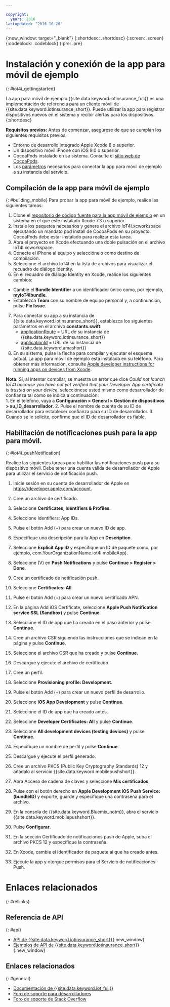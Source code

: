 ```yaml
---

copyright:
  years: 2016
lastupdated: "2016-10-26"
---
```


<!-- Common attributes used in the template are defined as follows: -->
{:new_window: target="\_blank"}
{:shortdesc: .shortdesc}
{:screen: .screen}
{:codeblock: .codeblock}
{:pre: .pre}


<!-- {{site.data.keyword.iotinsurance_full}}  {{site.data.keyword.iotinsurance_short}}  -->


# Instalación y conexión de la app para móvil de ejemplo
{: #iot4i_gettingstarted}

La app para móvil de ejemplo {{site.data.keyword.iotinsurance_full}} es una implementación de referencia para un cliente móvil de {{site.data.keyword.iotinsurance_short}}. Puede utilizar la app para registrar dispositivos nuevos en el sistema y recibir alertas para los dispositivos.
{:shortdesc}

**Requisitos previos:** Antes de comenzar, asegúrese de que se cumplan los siguientes requisitos previos:
  - Entorno de desarrollo integrado Apple Xcode 8 o superior.
  - Un dispositivo móvil iPhone con iOS 9.0 o superior.
  - CocoaPods instalado en su sistema. Consulte el [sitio web de CocoaPods](https://guides.cocoapods.org/using/getting-started.html).
  - Los [parámetros](#iot4i_mobileParam) necesarios para conectar la app para móvil de ejemplo a su instancia del servicio.

## Compilación de la app para móvil de ejemplo
{: #building_mobile}
Para probar la app para móvil de ejemplo, realice las siguientes tareas:

1. Clone el [repositorio de código fuente para la app móvil de ejemplo](https://github.com/ibm-watson-iot/ioti-mobile) en un sistema en el que esté instalado Xcode 7.3 o superior.
2. Instale los paquetes necesarios y genere el archivo IoT4I.xcworkspace ejecutando un mandato pod install de CocoaPods en su proyecto. CocoaPods debe estar instalado para realizar esta tarea.
3. Abra el proyecto en Xcode efectuando una doble pulsación en el archivo IoT4I.xcworkspace.
4. Conecte el iPhone al equipo y selecciónelo como destino de compilación.
5. Seleccione el archivo IoT4I en la lista de archivos para visualizar el recuadro de diálogo Identity.
6. En el recuadro de diálogo Identity en Xcode, realice los siguientes cambios:
  - Cambie el **Bundle Identifier** a un identificador único como, por ejemplo, **myIoT4Ibundle**.
  - Establezca **Team** con su nombre de equipo personal y, a continuación, pulse **Fix Issue**.
7. Para conectar su app a su instancia de {{site.data.keyword.iotinsurance_short}}, establezca los siguientes parámetros en el archivo **constants.swift**:  
    - [applicationRoute](#iot4i_mobileParam) = URL de su instancia de {{site.data.keyword.iotinsurance_short}}
    - [applicationId](#iot4i_mobileParam) = URL de su instancia de {{site.data.keyword.amashort}}
8. En su sistema, pulse la flecha para compilar y ejecutar el esquema actual. La app para móvil de ejemplo está instalada en su teléfono. Para obtener más información, consulte [Apple developer instructions for running apps on devices from Xcode](https://developer.apple.com/library/mac/documentation/IDEs/Conceptual/AppDistributionGuide/LaunchingYourApponDevices/LaunchingYourApponDevices.html).

  **Nota:** Si, al intentar compilar, se muestra un error que dice *Could not launch IoT4I because you have not yet verified that your Developer App certificate is trusted on your device*, selecciónese usted mismo como desarrollador de confianza tal como se indica a continuación:  
    1. En el teléfono, vaya a **Configuración > General > Gestión de dispositivos > su_ID_desarrollador**.
    2. Pulse el nombre de cuenta de su ID de desarrollador para establecer confianza para su ID de desarrollador.
    3. Cuando se le solicite, confirme que el ID de desarrollador es fiable.

## Habilitación de notificaciones push para la app para móvil.
{: #iot4i_pushNotification}

Realice las siguientes tareas para habilitar las notificaciones push para su dispositivo móvil. Debe tener una cuenta válida de desarrollador de Apple para utilizar el servicio de notificación push.

1. Inicie sesión en su cuenta de desarrollador de Apple en https://developer.apple.com/account.

2. Cree un archivo de certificado.
  1. Seleccione **Certificates, Identifiers & Profiles**.
  2. Seleccione Identifiers: App IDs.
  3. Pulse el botón Add (+) para crear un nuevo ID de app.
  4. Especifique una descripción para la App en **Description**.
  5. Seleccione **Explicit App ID** y especifique un ID de paquete como, por ejemplo, com.YourOrganizationName.iot4i.mobileApp).
  6. Seleccione (V) en **Push Notifications** y pulse **Continue > Register > Done**.

3. Cree un certificado de notificación push.
  1. Seleccione **Certificates: All**.
  2. Pulse el botón Add (+) para crear un nuevo certificado APN.
  3. En la página Add iOS Certificate, seleccione **Apple Push Notification service SSL (Sandbox)** y pulse **Continue**.
  4. Seleccione el ID de app que ha creado en el paso anterior y pulse **Continue**.
  5. Cree un archivo CSR siguiendo las instrucciones que se indican en la página y pulse **Continue**.
  6. Seleccione el archivo CSR que ha creado y pulse **Continue**.
  7. Descargue y ejecute el archivo de certificado.

4. Cree un perfil.
  1. Seleccione **Provisioning profile: Development**.
  2. Pulse el botón Add (+) para crear un nuevo perfil de desarrollo.
  3. Seleccione **iOS App Development** y pulse **Continue**.
  4. Seleccione el ID de app que ha creado antes.
  5. Seleccione **Developer Certificates: All** y pulse **Continue**.
  5. Seleccione **All development devices (testing devices)** y pulse **Continue**.
  6. Especifique un nombre de perfil y pulse **Continue**.
  7. Descargue y ejecute el perfil generado.

5. Cree un archivo PKCS (Public Key Cryptography Standards) 12 y añádalo al servicio {{site.data.keyword.mobilepushshort}}.
  1. Abra Acceso de cadena de claves y seleccione **Mis certificados**.
  2. Pulse con el botón derecho en **Apple Development IOS Push Service: (bundleID)** y exporte, guarde y especifique una contraseña para el archivo.
  3. En la consola de {{site.data.keyword.Bluemix_notm}}, abra el servicio {{site.data.keyword.mobilepushshort}}.
  4. Pulse **Configurar**.
  5. En la sección Certificado de notificaciones push de Apple, suba el archivo PKCS 12 y especifique la contraseña.
  6. En Xcode, cambie el identificador de paquete al que ha creado antes.
  7. Ejecute la app y otorgue permisos para el Servicio de notificaciones Push.

# Enlaces relacionados
{: #rellinks}

## Referencia de API
{: #api}
* [API de {{site.data.keyword.iotinsurance_short}}](https://iot4i-api-docs.mybluemix.net/){:new_window}
* [Ejemplos de API de {{site.data.keyword.iotinsurance_short}}](https://github.com/IBM-Bluemix/iot4i-api-examples-nodejs/#iot-for-insurance-api-examples){:new_window}

## Enlaces relacionados
{: #general}
* [Documentación de {{site.data.keyword.iot_full}}](https://console.ng.bluemix.net/docs/services/IoT/index.html)
* [Foro de soporte para desarrolladores](https://developer.ibm.com/answers/search.html?f=&type=question&redirect=search%2Fsearch&sort=relevance&q=%2B[iot]%20%2B[bluemix])
* [Foro de soporte de Stack Overflow](http://stackoverflow.com/questions/tagged/ibm-bluemix)
